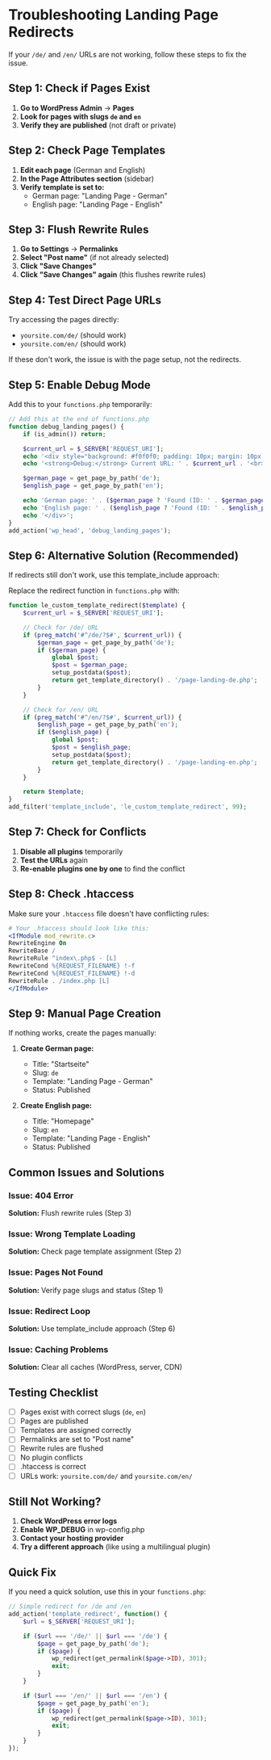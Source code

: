 # Troubleshooting Landing Page Redirects

If your `/de/` and `/en/` URLs are not working, follow these steps to fix the issue.

## Step 1: Check if Pages Exist

1. **Go to WordPress Admin** → **Pages**
2. **Look for pages with slugs `de` and `en`**
3. **Verify they are published** (not draft or private)

## Step 2: Check Page Templates

1. **Edit each page** (German and English)
2. **In the Page Attributes section** (sidebar)
3. **Verify template is set to:**
   - German page: "Landing Page - German"
   - English page: "Landing Page - English"

## Step 3: Flush Rewrite Rules

1. **Go to Settings** → **Permalinks**
2. **Select "Post name"** (if not already selected)
3. **Click "Save Changes"**
4. **Click "Save Changes" again** (this flushes rewrite rules)

## Step 4: Test Direct Page URLs

Try accessing the pages directly:

- `yoursite.com/de/` (should work)
- `yoursite.com/en/` (should work)

If these don't work, the issue is with the page setup, not the redirects.

## Step 5: Enable Debug Mode

Add this to your `functions.php` temporarily:

```php
// Add this at the end of functions.php
function debug_landing_pages() {
    if (is_admin()) return;

    $current_url = $_SERVER['REQUEST_URI'];
    echo '<div style="background: #f0f0f0; padding: 10px; margin: 10px;">';
    echo '<strong>Debug:</strong> Current URL: ' . $current_url . '<br>';

    $german_page = get_page_by_path('de');
    $english_page = get_page_by_path('en');

    echo 'German page: ' . ($german_page ? 'Found (ID: ' . $german_page->ID . ')' : 'Not found') . '<br>';
    echo 'English page: ' . ($english_page ? 'Found (ID: ' . $english_page->ID . ')' : 'Not found') . '<br>';
    echo '</div>';
}
add_action('wp_head', 'debug_landing_pages');
```

## Step 6: Alternative Solution (Recommended)

If redirects still don't work, use this template_include approach:

Replace the redirect function in `functions.php` with:

```php
function le_custom_template_redirect($template) {
    $current_url = $_SERVER['REQUEST_URI'];

    // Check for /de/ URL
    if (preg_match('#^/de/?$#', $current_url)) {
        $german_page = get_page_by_path('de');
        if ($german_page) {
            global $post;
            $post = $german_page;
            setup_postdata($post);
            return get_template_directory() . '/page-landing-de.php';
        }
    }

    // Check for /en/ URL
    if (preg_match('#^/en/?$#', $current_url)) {
        $english_page = get_page_by_path('en');
        if ($english_page) {
            global $post;
            $post = $english_page;
            setup_postdata($post);
            return get_template_directory() . '/page-landing-en.php';
        }
    }

    return $template;
}
add_filter('template_include', 'le_custom_template_redirect', 99);
```

## Step 7: Check for Conflicts

1. **Disable all plugins** temporarily
2. **Test the URLs** again
3. **Re-enable plugins one by one** to find the conflict

## Step 8: Check .htaccess

Make sure your `.htaccess` file doesn't have conflicting rules:

```apache
# Your .htaccess should look like this:
<IfModule mod_rewrite.c>
RewriteEngine On
RewriteBase /
RewriteRule ^index\.php$ - [L]
RewriteCond %{REQUEST_FILENAME} !-f
RewriteCond %{REQUEST_FILENAME} !-d
RewriteRule . /index.php [L]
</IfModule>
```

## Step 9: Manual Page Creation

If nothing works, create the pages manually:

1. **Create German page:**

   - Title: "Startseite"
   - Slug: `de`
   - Template: "Landing Page - German"
   - Status: Published

2. **Create English page:**
   - Title: "Homepage"
   - Slug: `en`
   - Template: "Landing Page - English"
   - Status: Published

## Common Issues and Solutions

### Issue: 404 Error

**Solution:** Flush rewrite rules (Step 3)

### Issue: Wrong Template Loading

**Solution:** Check page template assignment (Step 2)

### Issue: Pages Not Found

**Solution:** Verify page slugs and status (Step 1)

### Issue: Redirect Loop

**Solution:** Use template_include approach (Step 6)

### Issue: Caching Problems

**Solution:** Clear all caches (WordPress, server, CDN)

## Testing Checklist

- [ ] Pages exist with correct slugs (`de`, `en`)
- [ ] Pages are published
- [ ] Templates are assigned correctly
- [ ] Permalinks are set to "Post name"
- [ ] Rewrite rules are flushed
- [ ] No plugin conflicts
- [ ] .htaccess is correct
- [ ] URLs work: `yoursite.com/de/` and `yoursite.com/en/`

## Still Not Working?

1. **Check WordPress error logs**
2. **Enable WP_DEBUG** in wp-config.php
3. **Contact your hosting provider**
4. **Try a different approach** (like using a multilingual plugin)

## Quick Fix

If you need a quick solution, use this in your `functions.php`:

```php
// Simple redirect for /de and /en
add_action('template_redirect', function() {
    $url = $_SERVER['REQUEST_URI'];

    if ($url === '/de/' || $url === '/de') {
        $page = get_page_by_path('de');
        if ($page) {
            wp_redirect(get_permalink($page->ID), 301);
            exit;
        }
    }

    if ($url === '/en/' || $url === '/en') {
        $page = get_page_by_path('en');
        if ($page) {
            wp_redirect(get_permalink($page->ID), 301);
            exit;
        }
    }
});
```
